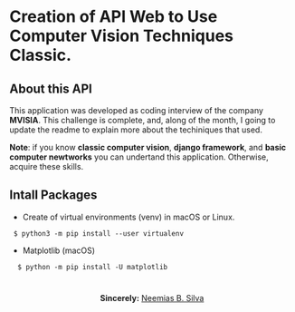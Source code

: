 # Creation of API Web to Use Computer Vision Techniques Classic.

## About this API

This application was developed as coding interview of the company **MVISIA**. This challenge is complete, and, along of the month, I going to update the readme to explain more about the techiniques that used.

**Note**: if you know **classic computer vision**, **django framework**, and **basic computer newtworks** you can undertand this application. Otherwise, acquire these skills.

## Intall Packages
 * Create of virtual environments (venv) in macOS or Linux.
  ```
   $ python3 -m pip install --user virtualenv
  ```
 * Matplotlib (macOS)
  ```
    $ python -m pip install -U matplotlib
  ```
#

<p align="center"><b>Sincerely:</b> <a href="https://github.com/neemiasbsilva">Neemias B. Silva</a></p>
